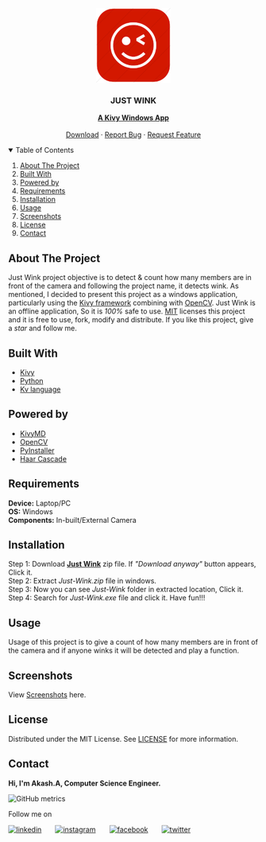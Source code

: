 <!-- PROJECT LOGO -->
<p align="center">
  <img src="https://github.com/Akash-Peace/OPENCV-KIVY-WINDOWSAPP/blob/main/images/winkicon.png" alt="Logo" width="150" height="150">
  <h3 align="center">JUST WINK</h3>
  <p align="center">
    <a href="https://kivy.org/#home"><strong>A Kivy Windows App</strong></a>
    <br />
    <br />
    <a href="https://drive.google.com/file/d/1lnDRZlmfm5E2U3aLnVL1h4zDeL7Z4Yfa/view?usp=sharing">Download</a>
    ·
    <a href="https://github.com/Akash-Peace/OPENCV-KIVY-WINDOWSAPP/issues">Report Bug</a>
    ·
    <a href="https://github.com/Akash-Peace/OPENCV-KIVY-WINDOWSAPP/issues">Request Feature</a>
  </p>
</p>



<!-- TABLE OF CONTENTS -->
<details open="open">
  <summary>Table of Contents</summary>
  <ol>
    <li><a href="#about-the-project">About The Project</a></li>
    <li><a href="#built-with">Built With</a></li>
    <li><a href="#powered-by">Powered by</a></li>
    <li><a href="#requirements">Requirements</a></li>
    <li><a href="#installation">Installation</a></li>
    <li><a href="#usage">Usage</a></li>
    <li><a href="#screenshots">Screenshots</a></li>
    <li><a href="#license">License</a></li>
    <li><a href="#contact">Contact</a></li>
  </ol>
</details>



<!-- ABOUT THE PROJECT -->
## About The Project

Just Wink project objective is to detect & count how many members are in front of the camera and following the project name, it detects wink. As mentioned, I decided to present this project as a windows application, particularly using the [Kivy framework](https://kivy.org/#home) combining with [OpenCV](https://opencv.org/). Just Wink is an offline application, So it is _100%_ safe to use. [MIT](https://github.com/Akash-Peace/OPENCV-KIVY-WINDOWSAPP/blob/main/LICENSE) licenses this project and it is free to use, fork, modify and distribute. If you like this project, give a _star_ and follow me.

## Built With

* [Kivy](https://kivy.org/#home)
* [Python](https://www.python.org/)
* [Kv language](https://kivy.org/doc/stable/guide/lang.html)


## Powered by

* [KivyMD](https://kivymd.readthedocs.io/en/latest/)
* [OpenCV](https://opencv.org/)
* [PyInstaller](https://www.pyinstaller.org/)
* [Haar Cascade](https://github.com/opencv/opencv/tree/master/data/haarcascades)


## Requirements

**Device:** Laptop/PC\
**OS:** Windows\
**Components:** In-built/External Camera


## Installation

Step 1: Download [**Just Wink**](https://drive.google.com/file/d/1lnDRZlmfm5E2U3aLnVL1h4zDeL7Z4Yfa/view?usp=sharing) zip file. If _"Download anyway"_ button appears, Click it.\
Step 2: Extract _Just-Wink.zip_ file in windows.\
Step 3: Now you can see _Just-Wink_ folder in extracted location, Click it.\
Step 4: Search for _Just-Wink.exe_ file and click it. Have fun!!!


<!-- USAGE EXAMPLES -->
## Usage

Usage of this project is to give a count of how many members are in front of the camera and if anyone winks it will be detected and play a function.


## Screenshots

View [Screenshots](https://github.com/Akash-Peace/OPENCV-KIVY-WINDOWSAPP/tree/main/Screenshots) here.


<!-- LICENSE -->
## License

Distributed under the MIT License. See [LICENSE](https://github.com/Akash-Peace/OPENCV-KIVY-WINDOWSAPP/blob/main/LICENSE) for more information.



<!-- CONTACT -->
## Contact

<strong>Hi, I'm Akash.A, Computer Science Engineer.</strong>

![GitHub metrics](https://metrics.lecoq.io/Akash-Peace)  

Follow me on

[<img src='https://www.flaticon.com/svg/vstatic/svg/2111/2111499.svg?token=exp=1610696060~hmac=35350200c6845ba7e4ef4f61f3d4823b' alt='linkedin' height='40'>](https://www.linkedin.com/in/akash-cse-2000/) &nbsp; &nbsp; &nbsp; [<img src='https://www.flaticon.com/svg/vstatic/svg/733/733558.svg?token=exp=1610696116~hmac=9e599762d0e087f2121e57eebe3dbd33' alt='instagram' height='40'>](https://www.instagram.com/akash.a.2020) &nbsp; &nbsp; &nbsp; [<img src='https://www.flaticon.com/svg/vstatic/svg/733/733549.svg?token=exp=1610696177~hmac=0cbb10b32e76a5a7c27081fdfcc5934b' alt='facebook' height='40'>](https://www.facebook.com/profile.php?id=100061841000593) &nbsp; &nbsp; &nbsp; [<img src='https://www.flaticon.com/svg/vstatic/svg/733/733579.svg?token=exp=1610696220~hmac=f0d38f94bd640fbd4e774754e1a0fa0f' alt='twitter' height='40'>](https://twitter.com/AkashA53184506)  

